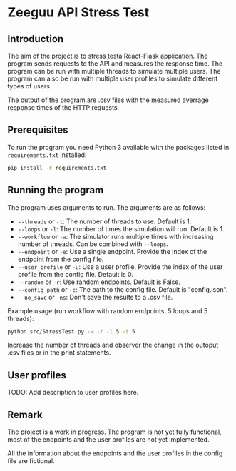 # Zeeguu API Stress Test

## Introduction

The aim of the project is to stress testa React-Flask application. The program sends requests to the API and measures the response time. The program can be run with multiple threads to simulate multiple users. The program can also be run with multiple user profiles to simulate different types of users.

The output of the program are .csv files with the measured averrage response times of the HTTP requests.

## Prerequisites

To run the program you need Python 3 available with the packages listed in `requirements.txt` installed:

```bash
pip install -r requirements.txt
```

## Running the program

The program uses arguments to run. The arguments are as follows:

- `--threads` or `-t`: The number of threads to use. Default is 1.
- `--loops` or `-l`: The number of times the simulation will run. Default is 1.
- `--workflow` or `-w`: The simulator runs multiple times with increasing number of threads. Can be combined with `--loops`.
- `--endpoint` or `-e`: Use a single endpoint. Provide the index of the endpoint from the config file.
- `--user_profile` or `-u`: Use a user profile. Provide the index of the user profile from the config file. Default is 0.
- `--random` or `-r`: Use random endpoints. Default is False.
- `--config_path` or `-c`: The path to the config file. Default is "config.json".
- `--no_save` or `-ns`: Don't save the results to a .csv file.

Example usage (run workflow with random endpoints, 5 loops and 5 threads):

```bash
python src/StressTest.py -w -r -l 5 -t 5
```

Increase the number of threads and observer the change in the outoput .csv files or in the print statements.

## User profiles

TODO:
Add description to user profiles here.

## Remark

The project is a work in progress. The program is not yet fully functional, most of the endpoints and the user profiles are not yet implemented.

All the information about the endpoints and the user profiles in the config file are fictional.
